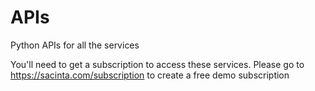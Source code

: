 # APIs
Python APIs for all the services

You'll need to get a subscription to access these services. 
Please go to https://sacinta.com/subscription to create a free demo subscription
